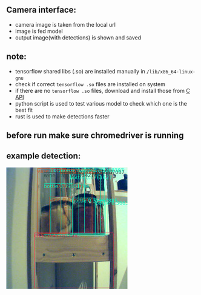 ## Camera interface:
- camera image is taken from the local url
- image is fed model
- output image(with detections) is shown and saved


## note:
- tensorflow shared libs (.so) are installed manually in ```/lib/x86_64-linux-gnu```
- check if correct ```tensorflow .so``` files are installed on system
- if there are no ```tensorflow .so``` files, download and install those from [C API](https://www.tensorflow.org/install/lang_c)
- python script is used to test various model to check which one is the best fit
- rust is used to make detections faster


## before run make sure chromedriver is running

## example detection:
![Detection image](interface_tf/detections.jpeg)
